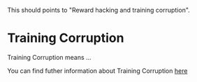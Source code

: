 This should points to "Reward hacking and training corruption".

# Training Corruption

Training Corruption means ...

You can find futher information about Training Corruption [here](../T3./reward_hacking_training_corruption.md)
